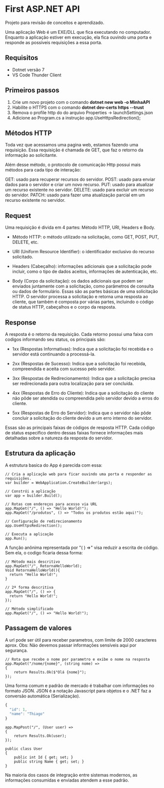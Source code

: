 # First ASP.NET API

Projeto para revisão de conceitos e aprendizado.

Uma aplicação Web é um EXE/DLL que fica executando no computador. Enquanto a aplicação estiver em execução, ela fica ouvindo uma porta e responde as possíveis requisições a essa porta.

## Requisitos

- Dotnet versão 7
- VS Code Thunder Client

## Primeiros passos

1. Crie um novo projeto com o comando **dotnet new web -o MinhaAPI**
1. Habilite o HTTPS com o comando **dotnet dev-certs https --trust**
1. Remova o profile http do do arquivo Properties -> launchSettings.json
1. Adicione ao Program.cs a instrução app.UseHttpsRedirection();

## Métodos HTTP

Toda vez que acessamos uma pagina web, estamos fazendo uma requisição.
Essa requisição é chamada de GET, que faz o retorno da informação ao solicitante.

Além desse método, o protocolo de comunicação Http possui mais métodos para cada tipo de interação:

GET: usado para recuperar recursos do servidor.
POST: usado para enviar dados para o servidor e criar um novo recurso.
PUT: usado para atualizar um recurso existente no servidor.
DELETE: usado para excluir um recurso do servidor.
PATCH: usado para fazer uma atualização parcial em um recurso existente no servidor.

## Request

Uma requisição é divida em 4 partes: Método HTTP, URI, Headers e Body.

- Método HTTP: o método utilizado na solicitação, como GET, POST, PUT, DELETE, etc.

- URI (Uniform Resource Identifier): o identificador exclusivo do recurso solicitado.

- Headers (Cabeçalho): informações adicionais que a solicitação pode incluir, como o tipo de dados aceitos, informações de autenticação, etc.

- Body (Corpo da solicitação): os dados adicionais que podem ser enviados juntamente com a solicitação, como parâmetros de consulta ou dados de formulário.
  Essas são as partes básicas de uma solicitação HTTP. O servidor processa a solicitação e retorna uma resposta ao cliente, que também é composta por várias partes, incluindo o código de status HTTP, cabeçalhos e o corpo da resposta.

## Response

A resposta é o retorno da requisição. Cada retorno possui uma faixa com codigos informando seu status, os principais são:

- 1xx (Respostas Informativas): Indica que a solicitação foi recebida e o servidor está continuando a processá-la.

- 2xx (Respostas de Sucesso): Indica que a solicitação foi recebida, compreendida e aceita com sucesso pelo servidor.

- 3xx (Respostas de Redirecionamento): Indica que a solicitação precisa ser redirecionada para outra localização para ser concluída.

- 4xx (Respostas de Erro do Cliente): Indica que a solicitação do cliente não pôde ser atendida ou compreendida pelo servidor devido a erros do cliente.

- 5xx (Respostas de Erro do Servidor): Indica que o servidor não pôde concluir a solicitação do cliente devido a um erro interno do servidor.

Essas são as principais faixas de códigos de resposta HTTP. Cada código de status específico dentro dessas faixas fornece informações mais detalhadas sobre a natureza da resposta do servidor.

## Estrutura da aplicação

A estrutura basica do App é parecida com essa:

```Csharp
// Cria a aplicação web para ficar ouvindo uma porta e responder as requisições.
var builder = WebApplication.CreateBuilder(args);

// Constrói a aplicação
var app = builder.Build();

// Rotas com endereços para acesso via URL
app.MapGet("/", () => "Hello World!");
app.MapGet("/produtos", () => "Todos os produtos estão aqui!");

// Configuração de redirecionamento
app.UseHttpsRedirection();

// Executa a aplicação
app.Run();
```

A função anônima representada por "( ) =>" visa reduzir a escrita de código. Sem ela, o codigo ficaria dessa forma:

```Csharp
// Método mais descritivo
app.MapGet("/", RetornaHelloWorld);
Void RetornaHelloWorld(){
  return "Hello World!";
}

// 2ª forma descritiva
app.MapGet("/", () => {
  return "Hello World!";
});

// Método simplificado
app.MapGet("/", () => "Hello World!");
```

## Passagem de valores

A url pode ser útil para receber parametros, com limite de 2000 caracteres aprox.
Obs: Não devemos passar informações sensíveis aqui por segurança.

```Csharp
// Rota que recebe o nome por parametro e exibe o nome na resposta
app.MapGet("/nome/{nome}", (string nome) =>
{
    return Results.Ok($"Olá {nome}");
});
```

Uma forma comum e padrão de mercado é trabalhar com informações no formato JSON.
JSON é a notação Javascript para objetos e o .NET faz a conversão automática (Serialização).

```Javascript
{
  "id": 1,
  "name": "Thiago"
}
```

```Csharp
app.MapPost("/", (User user) =>
{
    return Results.Ok(user);
});

public class User
{
    public int Id { get; set; }
    public string Name { get; set; }
}
```

Na maioria dos casos de integração entre sistemas modernos, as informações consumidas e enviadas atendem a esse padrão.
